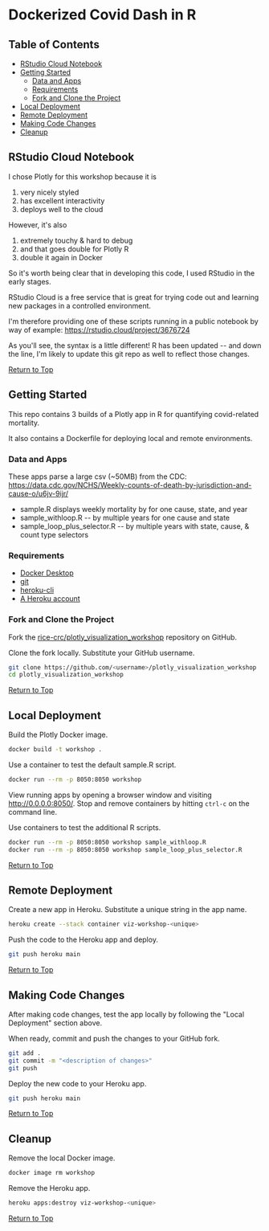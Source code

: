 # Dockerized Covid Dash in R

## Table of Contents

* [RStudio Cloud Notebook](#rstudio-cloud-notebook)
* [Getting Started](#getting-started)
	* [Data and Apps](#data-and-apps)
	* [Requirements](#requirements)
	* [Fork and Clone the Project](#fork-and-clone-the-project)
* [Local Deployment](#local-deployment)
* [Remote Deployment](#remote-deployment)
* [Making Code Changes](#making-code-changes)
* [Cleanup](#cleanup)


## RStudio Cloud Notebook

I chose Plotly for this workshop because it is

1. very nicely styled
1. has excellent interactivity
1. deploys well to the cloud

However, it's also

1. extremely touchy & hard to debug
1. and that goes double for Plotly R
1. double it again in Docker

So it's worth being clear that in developing this code, I used RStudio in the early stages.

RStudio Cloud is a free service that is great for trying code out and learning new packages in a controlled environment.

I'm therefore providing one of these scripts running in a public notebook by way of example: https://rstudio.cloud/project/3676724

As you'll see, the syntax is a little different! R has been updated -- and down the line, I'm likely to update this git repo as well to reflect those changes.

[Return to Top](#table-of-contents)

## Getting Started

This repo contains 3 builds of a Plotly app in R for quantifying covid-related mortality.

It also contains a Dockerfile for deploying local and remote environments.

### Data and Apps

These apps parse a large csv (~50MB) from the CDC: https://data.cdc.gov/NCHS/Weekly-counts-of-death-by-jurisdiction-and-cause-o/u6jv-9ijr/

* sample.R displays weekly mortality by for one cause, state, and year
* sample_withloop.R -- by multiple years for one cause and state
* sample_loop_plus_selector.R -- by multiple years with state, cause, & count type selectors

### Requirements

* [Docker Desktop](https://www.docker.com/products/docker-desktop)
* [git](https://git-scm.com/downloads)
* [heroku-cli](https://devcenter.heroku.com/articles/heroku-cli#download-and-install)
* [A Heroku account](https://heroku.com/)

### Fork and Clone the Project

Fork the [rice-crc/plotly_visualization_workshop](https://github.com/baylorcollegeofmedicine/bcm-drupal) repository on GitHub.

Clone the fork locally. Substitute your GitHub username.

```bash
git clone https://github.com/<username>/plotly_visualization_workshop
cd plotly_visualization_workshop
```

[Return to Top](#table-of-contents)

## Local Deployment

Build the Plotly Docker image.

```bash
docker build -t workshop .
```

Use a container to test the default sample.R script.

```bash
docker run --rm -p 8050:8050 workshop
```

View running apps by opening a browser window and visiting http://0.0.0.0:8050/.
Stop and remove containers by hitting `ctrl-c` on the command line.

Use containers to test the additional R scripts.

```bash
docker run --rm -p 8050:8050 workshop sample_withloop.R
docker run --rm -p 8050:8050 workshop sample_loop_plus_selector.R
```

[Return to Top](#table-of-contents)

## Remote Deployment

Create a new app in Heroku. Substitute a unique string in the app name.

```bash
heroku create --stack container viz-workshop-<unique>
```

Push the code to the Heroku app and deploy.

```bash
git push heroku main
```

[Return to Top](#table-of-contents)

## Making Code Changes

After making code changes, test the app locally by following the "Local
Deployment" section above.

When ready, commit and push the changes to your GitHub fork.

```bash
git add .
git commit -m "<description of changes>"
git push
```

Deploy the new code to your Heroku app.

```bash
git push heroku main
```

[Return to Top](#table-of-contents)

## Cleanup

Remove the local Docker image.

```bash
docker image rm workshop
```

Remove the Heroku app.

```bash
heroku apps:destroy viz-workshop-<unique>
```

[Return to Top](#table-of-contents)
